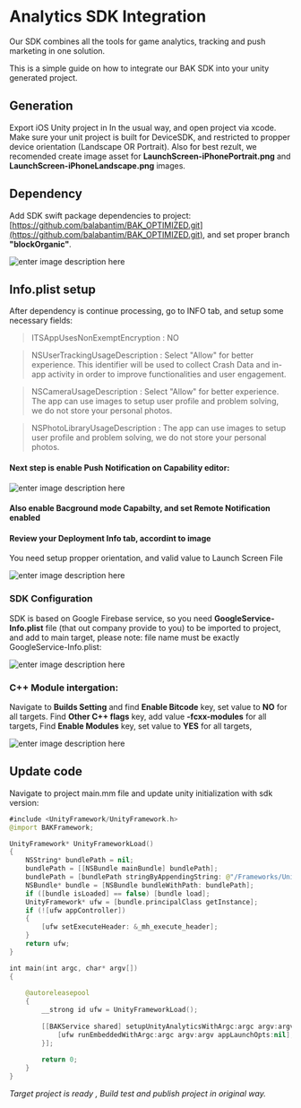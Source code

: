 # Analytics SDK Integration

Our SDK combines all the tools for game analytics, tracking and push marketing in one solution. 

This is a simple guide on how to integrate our BAK SDK into your unity generated project.

## Generation

Export iOS Unity project in In the usual way, and open project via xcode. Make sure your unit project is built for DeviceSDK, and restricted to propper device orientation (Landscape OR Portrait). Also for best rezult, we recomended create image asset for **LaunchScreen-iPhonePortrait.png** and **LaunchScreen-iPhoneLandscape.png** images.

## Dependency 
 Add SDK swift package dependencies to project: [https://github.com/balabantim/BAK_OPTIMIZED.git](https://github.com/balabantim/BAK_OPTIMIZED.git), and set proper branch **"blockOrganic"**.

![enter image description here](https://i.imgur.com/oYMmVs3.png)

## Info.plist setup
After dependency is continue processing, go to INFO tab, and setup some necessary fields:

> ITSAppUsesNonExemptEncryption  :  NO

> NSUserTrackingUsageDescription : Select "Allow" for better experience. This identifier will be used to collect Crash Data and in-app activity in order to improve functionalities and user engagement.

> NSCameraUsageDescription : Select "Allow" for better experience. The app сan use images to setup user profile and problem solving, we do not store your personal photos.

> NSPhotoLibraryUsageDescription :  The app сan use images to setup user profile and problem solving, we do not store your personal photos.

#### Next step is enable **Push Notification** on Capability editor:

![enter image description here](https://i.imgur.com/bg1UMSz.png)

#### Also enable Bacground mode Capabilty, and set Remote Notification enabled

#### Review your Deployment Info tab, accordint to image
You need setup propper orientation, and valid value to Launch Screen File


![enter image description here](https://i.imgur.com/g1HDkvC.png)

### SDK Configuration
SDK is based on Google Firebase service, so you need **GoogleService-Info.plist** file (that out company provide to you) to be imported to project, and add to main target, please note: file name must be exactly GoogleService-Info.plist:

![enter image description here](https://i.imgur.com/pZTba6L.png)

### C++ Module intergation:

Navigate to **Builds Setting** and find **Enable Bitcode** key, set value to **NO** for all targets.
Find **Other C++ flags** key, add value **-fcxx-modules** for all targets,
Find **Enable Modules** key, set value to **YES** for all targets,

![enter image description here](https://i.imgur.com/d509xwW.png)

## Update code

Navigate to project main.mm file and update unity initialization with sdk version:

```Swift
#include <UnityFramework/UnityFramework.h>
@import BAKFramework;

UnityFramework* UnityFrameworkLoad()
{
    NSString* bundlePath = nil;
    bundlePath = [[NSBundle mainBundle] bundlePath];
    bundlePath = [bundlePath stringByAppendingString: @"/Frameworks/UnityFramework.framework"];
    NSBundle* bundle = [NSBundle bundleWithPath: bundlePath];
    if ([bundle isLoaded] == false) [bundle load];
    UnityFramework* ufw = [bundle.principalClass getInstance];
    if (![ufw appController])
    {
        [ufw setExecuteHeader: &_mh_execute_header];
    }
    return ufw;
}

int main(int argc, char* argv[])
{
    
    @autoreleasepool
    {
        __strong id ufw = UnityFrameworkLoad();
        
        [[BAKService shared] setupUnityAnalyticsWithArgc:argc argv:argv appOrientation:UIInterfaceOrientationMaskAll main:^{
            [ufw runEmbeddedWithArgc:argc argv:argv appLaunchOpts:nil];
        }];
        
        return 0;
    }
} 
```

*Target project is ready , Build test and publish project in original way.*




